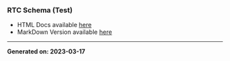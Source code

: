 ### RTC Schema (Test) 
- HTML Docs available [here](https://ashisha7i.github.io/test-json-schema/)
- MarkDown Version available [here](docs/schemaDocs.md)
---
__Generated on: 2023-03-17__